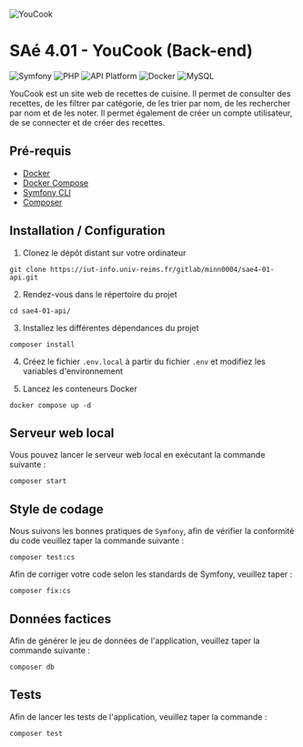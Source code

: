 ![YouCook](https://media.discordapp.net/attachments/1139998900468592740/1173342915825778768/output-onlinepngtools.png?ex=65639bbe&is=655126be&hm=66bb8ec9aa7d7c3973f31736b9dae541cf87b5d0284eb6ddfe54cfaa171a7267&=)

# SAé 4.01 - YouCook (Back-end)

![Symfony](https://img.shields.io/badge/symfony-%23000000.svg?style=for-the-badge&logo=symfony&logoColor=white)
![PHP](https://img.shields.io/badge/php-%23777BB4.svg?style=for-the-badge&logo=php&logoColor=white)
![API Platform](https://img.shields.io/badge/API%20Platform-333.svg?style=for-the-badge&logo=api-platform&logoColor=white)
![Docker](https://img.shields.io/badge/docker-%230db7ed.svg?style=for-the-badge&logo=docker&logoColor=white)
![MySQL](https://img.shields.io/badge/mysql-%2300f.svg?style=for-the-badge&logo=mysql&logoColor=white)

YouCook est un site web de recettes de cuisine. Il permet de consulter des recettes, de les filtrer par catégorie, de les trier par nom, de les rechercher par nom et de les noter. Il permet également de créer un compte utilisateur, de se connecter et de créer des recettes.

## Pré-requis

- [Docker](https://www.docker.com/)
- [Docker Compose](https://docs.docker.com/compose/)
- [Symfony CLI](https://symfony.com/download)
- [Composer](https://getcomposer.org/)

## Installation / Configuration

1. Clonez le dépôt distant sur votre ordinateur

```shell
git clone https://iut-info.univ-reims.fr/gitlab/minn0004/sae4-01-api.git
```

2. Rendez-vous dans le répertoire du projet

```shell
cd sae4-01-api/
```

3. Installez les différentes dépendances du projet

```shell
composer install
```

4. Créez le fichier `.env.local` à partir du fichier `.env` et modifiez les variables d'environnement

5. Lancez les conteneurs Docker

```shell
docker compose up -d
```

## Serveur web local

Vous pouvez lancer le serveur web local en exécutant la commande suivante :

```shell
composer start
```

## Style de codage

Nous suivons les bonnes pratiques de `Symfony`, afin de vérifier la conformité du code veuillez taper la commande suivante :

```shell
composer test:cs
```

Afin de corriger votre code selon les standards de Symfony, veuillez taper :

```shell
composer fix:cs
```

## Données factices

Afin de générer le jeu de données de l'application, veuillez taper la commande suivante :

```shell
composer db
```

## Tests

Afin de lancer les tests de l'application, veuillez taper la commande :

```shell
composer test
```
